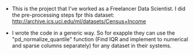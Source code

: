 * This is the project that I've worked as a Freelancer Data Scientist. I did the pre-processing steps fpr this dataset: http://archive.ics.uci.edu/ml/datasets/Census+Income

* I wrote the code in a generic way. So for exapple they can use the "pd_normalize_quantile" function (Find IQR and implement to numerical and sparse columns separately) for any dataset in their systems.
 
